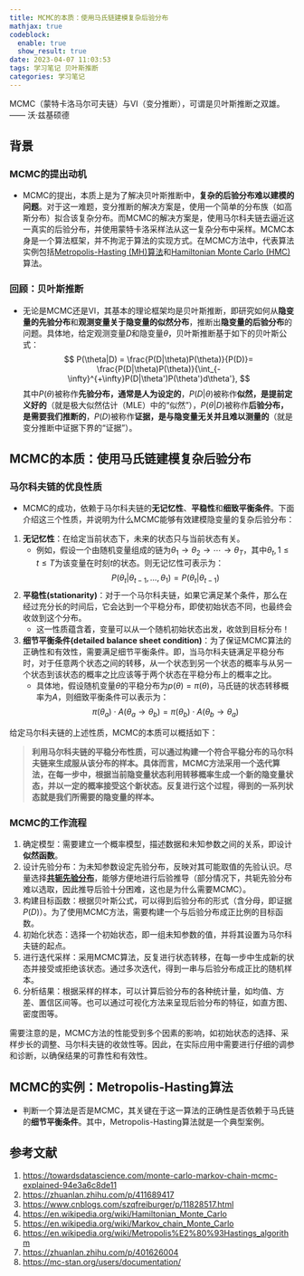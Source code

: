 ```yaml
---
title: MCMC的本质：使用马氏链建模复杂后验分布
mathjax: true
codeblock:
  enable: true
  show_result: true
date: 2023-04-07 11:03:53
tags: 学习笔记 贝叶斯推断
categories: 学习笔记
---
```


MCMC（蒙特卡洛马尔可夫链）与VI（变分推断），可谓是贝叶斯推断之双雄。 —— 沃·兹基硕德

<!--more-->

## 背景
### MCMC的提出动机
- MCMC的提出，本质上是为了解决贝叶斯推断中，**复杂的后验分布难以建模的问题**。对于这一难题，变分推断的解决方案是，使用一个简单的分布族（如高斯分布）拟合该复杂分布。而MCMC的解决方案是，使用马尔科夫链去逼近这一真实的后验分布，并使用蒙特卡洛采样法从这一复杂分布中采样。MCMC本身是一个算法框架，并不拘泥于算法的实现方式。在MCMC方法中，代表算法实例包括[Metropolis-Hasting (MH)算法](https://en.wikipedia.org/wiki/Metropolis%E2%80%93Hastings_algorithm)和[Hamiltonian Monte Carlo (HMC)](https://en.wikipedia.org/wiki/Hamiltonian_Monte_Carlo)算法。

### 回顾：贝叶斯推断
- 无论是MCMC还是VI，其基本的理论框架均是贝叶斯推断，即研究如何从**隐变量的先验分布**和**观测变量关于隐变量的似然分布**，推断出**隐变量的后验分布**的问题。具体地，给定观测变量$D$和隐变量$\theta$，贝叶斯推断基于如下的贝叶斯公式：
$$
P(\theta|D) = \frac{P(D|\theta)P(\theta)}{P(D)}= \frac{P(D|\theta)P(\theta)}{\int_{-\infty}^{+\infty}P(D|\theta')P(\theta')d\theta'},
$$
其中$P(\theta)$被称作**先验分布，通常是人为设定的**，$P(D|\theta)$被称作**似然，是提前定义好的**（就是极大似然估计（MLE）中的“似然”），$P(\theta|D)$被称作**后验分布，是需要我们推断的**，$P(D)$被称作**证据，是与隐变量无关并且难以测量的**（就是变分推断中证据下界的“证据”）。

## MCMC的本质：使用马氏链建模复杂后验分布
### 马尔科夫链的优良性质
- MCMC的成功，依赖于马尔科夫链的**无记忆性**、**平稳性**和**细致平衡条件**。下面介绍这三个性质，并说明为什么MCMC能够有效建模隐变量的复杂后验分布：
1. **无记忆性**：在给定当前状态下，未来的状态只与当前状态有关。
   - 例如，假设一个由随机变量组成的链为$\theta_1\to\theta_2\to\cdots\to\theta_T$，其中$\theta_t,1\leq t\leq T$为该变量在时刻$t$的状态。则无记忆性可表示为：
$$ 
P(\theta_t|\theta_{t-1},\ldots,\theta_1)=P(\theta_t|\theta_{t-1})
$$
1. **平稳性(stationarity)**：对于一个马尔科夫链，如果它满足某个条件，那么在经过充分长的时间后，它会达到一个平稳分布，即使初始状态不同，也最终会收敛到这个分布。
   - 这一性质蕴含着，变量可以从一个随机初始状态出发，收敛到目标分布！
2. **细节平衡条件(detailed balance sheet condition)**：为了保证MCMC算法的正确性和有效性，需要满足细节平衡条件。即，当马尔科夫链满足平稳分布时，对于任意两个状态之间的转移，从一个状态到另一个状态的概率与从另一个状态到该状态的概率之比应该等于两个状态在平稳分布上的概率之比。
   - 具体地，假设随机变量$\theta$的平稳分布为$p(\theta)=\pi(\theta)$，马氏链的状态转移概率为$A$，则细致平衡条件可以表示为：
$$
\pi(\theta_a)\cdot A(\theta_a\to \theta_b) = \pi(\theta_b)\cdot A(\theta_b\to \theta_a)
$$

给定马尔科夫链的上述性质，MCMC的本质可以概括如下：

> **利用马尔科夫链的平稳分布性质，可以通过构建一个符合平稳分布的马尔科夫链来生成服从该分布的样本。具体而言，MCMC方法采用一个迭代算法，在每一步中，根据当前隐变量状态利用转移概率生成一个新的隐变量状态，并以一定的概率接受这个新状态。反复进行这个过程，得到的一系列状态就是我们所需要的隐变量的样本。**

### MCMC的工作流程

1. 确定模型：需要建立一个概率模型，描述数据和未知参数之间的关系，即设计**似然函数**。
2. 设计先验分布：为未知参数设定先验分布，反映对其可能取值的先验认识。尽量选择[**共轭先验分布**](https://zhuanlan.zhihu.com/p/401626004)，能够方便地进行后验推导（部分情况下，共轭先验分布难以选取，因此推导后验十分困难，这也是为什么需要MCMC）。
3. 构建目标函数：根据贝叶斯公式，可以得到后验分布的形式（含分母，即证据$P(D)$）。为了使用MCMC方法，需要构建一个与后验分布成正比例的目标函数。
4. 初始化状态：选择一个初始状态，即一组未知参数的值，并将其设置为马尔科夫链的起点。
5. 进行迭代采样：采用MCMC算法，反复进行状态转移，在每一步中生成新的状态并接受或拒绝该状态。通过多次迭代，得到一串与后验分布成正比的随机样本。
6. 分析结果：根据采样的样本，可以计算后验分布的各种统计量，如均值、方差、置信区间等。也可以通过可视化方法来呈现后验分布的特征，如直方图、密度图等。

需要注意的是，MCMC方法的性能受到多个因素的影响，如初始状态的选择、采样步长的调整、马尔科夫链的收敛性等。因此，在实际应用中需要进行仔细的调参和诊断，以确保结果的可靠性和有效性。

## MCMC的实例：Metropolis-Hasting算法
- 判断一个算法是否是MCMC，其关键在于这一算法的正确性是否依赖于马氏链的**细节平衡条件**。其中，Metropolis-Hasting算法就是一个典型案例。

## 参考文献
1. https://towardsdatascience.com/monte-carlo-markov-chain-mcmc-explained-94e3a6c8de11
2. https://zhuanlan.zhihu.com/p/411689417
3. https://www.cnblogs.com/szqfreiburger/p/11828517.html
4. https://en.wikipedia.org/wiki/Hamiltonian_Monte_Carlo
5. https://en.wikipedia.org/wiki/Markov_chain_Monte_Carlo
6. https://en.wikipedia.org/wiki/Metropolis%E2%80%93Hastings_algorithm
7. https://zhuanlan.zhihu.com/p/401626004
8. https://mc-stan.org/users/documentation/

<section class="post-full-comments">
    <link rel="stylesheet" href="https://cdn.jsdelivr.net/npm/gitalk@1/dist/gitalk.css">
    <script src="https://cdn.jsdelivr.net/npm/gitalk@1/dist/gitalk.min.js"></script>
    <div id="gitalk-container"></div>
    <script>
        var gitalk = new Gitalk({
            clientID: 'e1bbf465a324641f76ce',
            clientSecret: 'b865ad952a6494eb48283884abbe479d3f89f4a4',
            repo: 'LiJT-Daily-Comments',
            owner: 'CSLiJT',
            admin: ['CSLiJT'], //这里可以填写具有写权限的用户名列表，用来初始化Issues的
            id: decodeURI(window.location.pathname),
            distractionFreeMode: true // Facebook-like distraction free mode
        });
        gitalk.render('gitalk-container');
    </script>
</section>